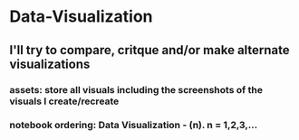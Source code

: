 # Data-Visualization
## I'll try to compare, critque and/or make alternate visualizations 

### assets: store all visuals including the screenshots of the visuals I create/recreate
### notebook ordering: Data Visualization - (n). n = 1,2,3,...  
